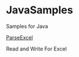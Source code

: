 # JavaSamples
Samples for Java


[ParseExcel](https://github.com/nesger/JavaSamples/tree/master/ParseExcel)

Read and Write For Excel
